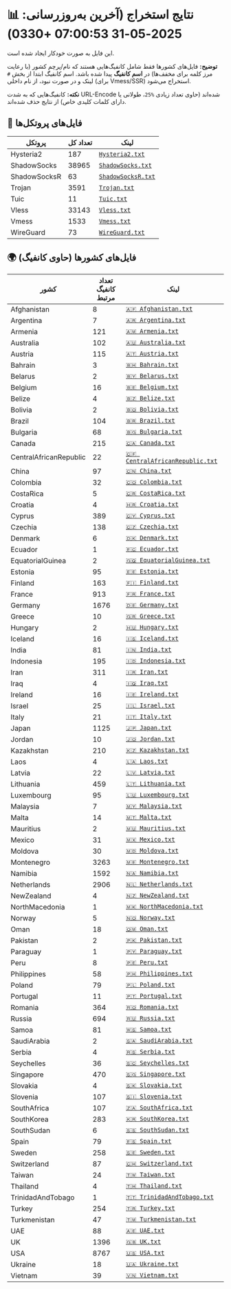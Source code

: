 # 📊 نتایج استخراج (آخرین به‌روزرسانی: 2025-05-31 07:00:53 +0330)

این فایل به صورت خودکار ایجاد شده است.

**توضیح:** فایل‌های کشورها فقط شامل کانفیگ‌هایی هستند که نام/پرچم کشور (با رعایت مرز کلمه برای مخفف‌ها) در **اسم کانفیگ** پیدا شده باشد. اسم کانفیگ ابتدا از بخش `#` لینک و در صورت نبود، از نام داخلی (برای Vmess/SSR) استخراج می‌شود.

**نکته:** کانفیگ‌هایی که به شدت URL-Encode شده‌اند (حاوی تعداد زیادی `%25`، طولانی یا دارای کلمات کلیدی خاص) از نتایج حذف شده‌اند.

## 📁 فایل‌های پروتکل‌ها

| پروتکل | تعداد کل | لینک |
|---|---|---|
| Hysteria2 | 187 | [`Hysteria2.txt`](https://raw.githubusercontent.com/10ium/ScrapeAndCategorize/refs/heads/main/output_configs/Hysteria2.txt) |
| ShadowSocks | 38965 | [`ShadowSocks.txt`](https://raw.githubusercontent.com/10ium/ScrapeAndCategorize/refs/heads/main/output_configs/ShadowSocks.txt) |
| ShadowSocksR | 63 | [`ShadowSocksR.txt`](https://raw.githubusercontent.com/10ium/ScrapeAndCategorize/refs/heads/main/output_configs/ShadowSocksR.txt) |
| Trojan | 3591 | [`Trojan.txt`](https://raw.githubusercontent.com/10ium/ScrapeAndCategorize/refs/heads/main/output_configs/Trojan.txt) |
| Tuic | 11 | [`Tuic.txt`](https://raw.githubusercontent.com/10ium/ScrapeAndCategorize/refs/heads/main/output_configs/Tuic.txt) |
| Vless | 33143 | [`Vless.txt`](https://raw.githubusercontent.com/10ium/ScrapeAndCategorize/refs/heads/main/output_configs/Vless.txt) |
| Vmess | 1533 | [`Vmess.txt`](https://raw.githubusercontent.com/10ium/ScrapeAndCategorize/refs/heads/main/output_configs/Vmess.txt) |
| WireGuard | 73 | [`WireGuard.txt`](https://raw.githubusercontent.com/10ium/ScrapeAndCategorize/refs/heads/main/output_configs/WireGuard.txt) |

## 🌍 فایل‌های کشورها (حاوی کانفیگ)

| کشور | تعداد کانفیگ مرتبط | لینک |
|---|---|---|
| Afghanistan | 8 | [`🇦🇫 Afghanistan.txt`](https://raw.githubusercontent.com/10ium/ScrapeAndCategorize/refs/heads/main/output_configs/Afghanistan.txt) |
| Argentina | 7 | [`🇦🇷 Argentina.txt`](https://raw.githubusercontent.com/10ium/ScrapeAndCategorize/refs/heads/main/output_configs/Argentina.txt) |
| Armenia | 121 | [`🇦🇲 Armenia.txt`](https://raw.githubusercontent.com/10ium/ScrapeAndCategorize/refs/heads/main/output_configs/Armenia.txt) |
| Australia | 102 | [`🇦🇺 Australia.txt`](https://raw.githubusercontent.com/10ium/ScrapeAndCategorize/refs/heads/main/output_configs/Australia.txt) |
| Austria | 115 | [`🇦🇹 Austria.txt`](https://raw.githubusercontent.com/10ium/ScrapeAndCategorize/refs/heads/main/output_configs/Austria.txt) |
| Bahrain | 3 | [`🇧🇭 Bahrain.txt`](https://raw.githubusercontent.com/10ium/ScrapeAndCategorize/refs/heads/main/output_configs/Bahrain.txt) |
| Belarus | 2 | [`🇧🇾 Belarus.txt`](https://raw.githubusercontent.com/10ium/ScrapeAndCategorize/refs/heads/main/output_configs/Belarus.txt) |
| Belgium | 16 | [`🇧🇪 Belgium.txt`](https://raw.githubusercontent.com/10ium/ScrapeAndCategorize/refs/heads/main/output_configs/Belgium.txt) |
| Belize | 4 | [`🇧🇿 Belize.txt`](https://raw.githubusercontent.com/10ium/ScrapeAndCategorize/refs/heads/main/output_configs/Belize.txt) |
| Bolivia | 2 | [`🇧🇴 Bolivia.txt`](https://raw.githubusercontent.com/10ium/ScrapeAndCategorize/refs/heads/main/output_configs/Bolivia.txt) |
| Brazil | 104 | [`🇧🇷 Brazil.txt`](https://raw.githubusercontent.com/10ium/ScrapeAndCategorize/refs/heads/main/output_configs/Brazil.txt) |
| Bulgaria | 68 | [`🇧🇬 Bulgaria.txt`](https://raw.githubusercontent.com/10ium/ScrapeAndCategorize/refs/heads/main/output_configs/Bulgaria.txt) |
| Canada | 215 | [`🇨🇦 Canada.txt`](https://raw.githubusercontent.com/10ium/ScrapeAndCategorize/refs/heads/main/output_configs/Canada.txt) |
| CentralAfricanRepublic | 22 | [`🇨🇫 CentralAfricanRepublic.txt`](https://raw.githubusercontent.com/10ium/ScrapeAndCategorize/refs/heads/main/output_configs/CentralAfricanRepublic.txt) |
| China | 97 | [`🇨🇳 China.txt`](https://raw.githubusercontent.com/10ium/ScrapeAndCategorize/refs/heads/main/output_configs/China.txt) |
| Colombia | 32 | [`🇨🇴 Colombia.txt`](https://raw.githubusercontent.com/10ium/ScrapeAndCategorize/refs/heads/main/output_configs/Colombia.txt) |
| CostaRica | 5 | [`🇨🇷 CostaRica.txt`](https://raw.githubusercontent.com/10ium/ScrapeAndCategorize/refs/heads/main/output_configs/CostaRica.txt) |
| Croatia | 4 | [`🇭🇷 Croatia.txt`](https://raw.githubusercontent.com/10ium/ScrapeAndCategorize/refs/heads/main/output_configs/Croatia.txt) |
| Cyprus | 389 | [`🇨🇾 Cyprus.txt`](https://raw.githubusercontent.com/10ium/ScrapeAndCategorize/refs/heads/main/output_configs/Cyprus.txt) |
| Czechia | 138 | [`🇨🇿 Czechia.txt`](https://raw.githubusercontent.com/10ium/ScrapeAndCategorize/refs/heads/main/output_configs/Czechia.txt) |
| Denmark | 6 | [`🇩🇰 Denmark.txt`](https://raw.githubusercontent.com/10ium/ScrapeAndCategorize/refs/heads/main/output_configs/Denmark.txt) |
| Ecuador | 1 | [`🇪🇨 Ecuador.txt`](https://raw.githubusercontent.com/10ium/ScrapeAndCategorize/refs/heads/main/output_configs/Ecuador.txt) |
| EquatorialGuinea | 2 | [`🇬🇶 EquatorialGuinea.txt`](https://raw.githubusercontent.com/10ium/ScrapeAndCategorize/refs/heads/main/output_configs/EquatorialGuinea.txt) |
| Estonia | 95 | [`🇪🇪 Estonia.txt`](https://raw.githubusercontent.com/10ium/ScrapeAndCategorize/refs/heads/main/output_configs/Estonia.txt) |
| Finland | 163 | [`🇫🇮 Finland.txt`](https://raw.githubusercontent.com/10ium/ScrapeAndCategorize/refs/heads/main/output_configs/Finland.txt) |
| France | 913 | [`🇫🇷 France.txt`](https://raw.githubusercontent.com/10ium/ScrapeAndCategorize/refs/heads/main/output_configs/France.txt) |
| Germany | 1676 | [`🇩🇪 Germany.txt`](https://raw.githubusercontent.com/10ium/ScrapeAndCategorize/refs/heads/main/output_configs/Germany.txt) |
| Greece | 10 | [`🇬🇷 Greece.txt`](https://raw.githubusercontent.com/10ium/ScrapeAndCategorize/refs/heads/main/output_configs/Greece.txt) |
| Hungary | 2 | [`🇭🇺 Hungary.txt`](https://raw.githubusercontent.com/10ium/ScrapeAndCategorize/refs/heads/main/output_configs/Hungary.txt) |
| Iceland | 16 | [`🇮🇸 Iceland.txt`](https://raw.githubusercontent.com/10ium/ScrapeAndCategorize/refs/heads/main/output_configs/Iceland.txt) |
| India | 81 | [`🇮🇳 India.txt`](https://raw.githubusercontent.com/10ium/ScrapeAndCategorize/refs/heads/main/output_configs/India.txt) |
| Indonesia | 195 | [`🇮🇩 Indonesia.txt`](https://raw.githubusercontent.com/10ium/ScrapeAndCategorize/refs/heads/main/output_configs/Indonesia.txt) |
| Iran | 311 | [`🇮🇷 Iran.txt`](https://raw.githubusercontent.com/10ium/ScrapeAndCategorize/refs/heads/main/output_configs/Iran.txt) |
| Iraq | 4 | [`🇮🇶 Iraq.txt`](https://raw.githubusercontent.com/10ium/ScrapeAndCategorize/refs/heads/main/output_configs/Iraq.txt) |
| Ireland | 16 | [`🇮🇪 Ireland.txt`](https://raw.githubusercontent.com/10ium/ScrapeAndCategorize/refs/heads/main/output_configs/Ireland.txt) |
| Israel | 25 | [`🇮🇱 Israel.txt`](https://raw.githubusercontent.com/10ium/ScrapeAndCategorize/refs/heads/main/output_configs/Israel.txt) |
| Italy | 21 | [`🇮🇹 Italy.txt`](https://raw.githubusercontent.com/10ium/ScrapeAndCategorize/refs/heads/main/output_configs/Italy.txt) |
| Japan | 1125 | [`🇯🇵 Japan.txt`](https://raw.githubusercontent.com/10ium/ScrapeAndCategorize/refs/heads/main/output_configs/Japan.txt) |
| Jordan | 10 | [`🇯🇴 Jordan.txt`](https://raw.githubusercontent.com/10ium/ScrapeAndCategorize/refs/heads/main/output_configs/Jordan.txt) |
| Kazakhstan | 210 | [`🇰🇿 Kazakhstan.txt`](https://raw.githubusercontent.com/10ium/ScrapeAndCategorize/refs/heads/main/output_configs/Kazakhstan.txt) |
| Laos | 4 | [`🇱🇦 Laos.txt`](https://raw.githubusercontent.com/10ium/ScrapeAndCategorize/refs/heads/main/output_configs/Laos.txt) |
| Latvia | 22 | [`🇱🇻 Latvia.txt`](https://raw.githubusercontent.com/10ium/ScrapeAndCategorize/refs/heads/main/output_configs/Latvia.txt) |
| Lithuania | 459 | [`🇱🇹 Lithuania.txt`](https://raw.githubusercontent.com/10ium/ScrapeAndCategorize/refs/heads/main/output_configs/Lithuania.txt) |
| Luxembourg | 95 | [`🇱🇺 Luxembourg.txt`](https://raw.githubusercontent.com/10ium/ScrapeAndCategorize/refs/heads/main/output_configs/Luxembourg.txt) |
| Malaysia | 7 | [`🇲🇾 Malaysia.txt`](https://raw.githubusercontent.com/10ium/ScrapeAndCategorize/refs/heads/main/output_configs/Malaysia.txt) |
| Malta | 14 | [`🇲🇹 Malta.txt`](https://raw.githubusercontent.com/10ium/ScrapeAndCategorize/refs/heads/main/output_configs/Malta.txt) |
| Mauritius | 2 | [`🇲🇺 Mauritius.txt`](https://raw.githubusercontent.com/10ium/ScrapeAndCategorize/refs/heads/main/output_configs/Mauritius.txt) |
| Mexico | 31 | [`🇲🇽 Mexico.txt`](https://raw.githubusercontent.com/10ium/ScrapeAndCategorize/refs/heads/main/output_configs/Mexico.txt) |
| Moldova | 30 | [`🇲🇩 Moldova.txt`](https://raw.githubusercontent.com/10ium/ScrapeAndCategorize/refs/heads/main/output_configs/Moldova.txt) |
| Montenegro | 3263 | [`🇲🇪 Montenegro.txt`](https://raw.githubusercontent.com/10ium/ScrapeAndCategorize/refs/heads/main/output_configs/Montenegro.txt) |
| Namibia | 1592 | [`🇳🇦 Namibia.txt`](https://raw.githubusercontent.com/10ium/ScrapeAndCategorize/refs/heads/main/output_configs/Namibia.txt) |
| Netherlands | 2906 | [`🇳🇱 Netherlands.txt`](https://raw.githubusercontent.com/10ium/ScrapeAndCategorize/refs/heads/main/output_configs/Netherlands.txt) |
| NewZealand | 4 | [`🇳🇿 NewZealand.txt`](https://raw.githubusercontent.com/10ium/ScrapeAndCategorize/refs/heads/main/output_configs/NewZealand.txt) |
| NorthMacedonia | 1 | [`🇲🇰 NorthMacedonia.txt`](https://raw.githubusercontent.com/10ium/ScrapeAndCategorize/refs/heads/main/output_configs/NorthMacedonia.txt) |
| Norway | 5 | [`🇳🇴 Norway.txt`](https://raw.githubusercontent.com/10ium/ScrapeAndCategorize/refs/heads/main/output_configs/Norway.txt) |
| Oman | 18 | [`🇴🇲 Oman.txt`](https://raw.githubusercontent.com/10ium/ScrapeAndCategorize/refs/heads/main/output_configs/Oman.txt) |
| Pakistan | 2 | [`🇵🇰 Pakistan.txt`](https://raw.githubusercontent.com/10ium/ScrapeAndCategorize/refs/heads/main/output_configs/Pakistan.txt) |
| Paraguay | 1 | [`🇵🇾 Paraguay.txt`](https://raw.githubusercontent.com/10ium/ScrapeAndCategorize/refs/heads/main/output_configs/Paraguay.txt) |
| Peru | 8 | [`🇵🇪 Peru.txt`](https://raw.githubusercontent.com/10ium/ScrapeAndCategorize/refs/heads/main/output_configs/Peru.txt) |
| Philippines | 58 | [`🇵🇭 Philippines.txt`](https://raw.githubusercontent.com/10ium/ScrapeAndCategorize/refs/heads/main/output_configs/Philippines.txt) |
| Poland | 79 | [`🇵🇱 Poland.txt`](https://raw.githubusercontent.com/10ium/ScrapeAndCategorize/refs/heads/main/output_configs/Poland.txt) |
| Portugal | 11 | [`🇵🇹 Portugal.txt`](https://raw.githubusercontent.com/10ium/ScrapeAndCategorize/refs/heads/main/output_configs/Portugal.txt) |
| Romania | 364 | [`🇷🇴 Romania.txt`](https://raw.githubusercontent.com/10ium/ScrapeAndCategorize/refs/heads/main/output_configs/Romania.txt) |
| Russia | 694 | [`🇷🇺 Russia.txt`](https://raw.githubusercontent.com/10ium/ScrapeAndCategorize/refs/heads/main/output_configs/Russia.txt) |
| Samoa | 81 | [`🇼🇸 Samoa.txt`](https://raw.githubusercontent.com/10ium/ScrapeAndCategorize/refs/heads/main/output_configs/Samoa.txt) |
| SaudiArabia | 2 | [`🇸🇦 SaudiArabia.txt`](https://raw.githubusercontent.com/10ium/ScrapeAndCategorize/refs/heads/main/output_configs/SaudiArabia.txt) |
| Serbia | 4 | [`🇷🇸 Serbia.txt`](https://raw.githubusercontent.com/10ium/ScrapeAndCategorize/refs/heads/main/output_configs/Serbia.txt) |
| Seychelles | 36 | [`🇸🇨 Seychelles.txt`](https://raw.githubusercontent.com/10ium/ScrapeAndCategorize/refs/heads/main/output_configs/Seychelles.txt) |
| Singapore | 470 | [`🇸🇬 Singapore.txt`](https://raw.githubusercontent.com/10ium/ScrapeAndCategorize/refs/heads/main/output_configs/Singapore.txt) |
| Slovakia | 4 | [`🇸🇰 Slovakia.txt`](https://raw.githubusercontent.com/10ium/ScrapeAndCategorize/refs/heads/main/output_configs/Slovakia.txt) |
| Slovenia | 107 | [`🇸🇮 Slovenia.txt`](https://raw.githubusercontent.com/10ium/ScrapeAndCategorize/refs/heads/main/output_configs/Slovenia.txt) |
| SouthAfrica | 107 | [`🇿🇦 SouthAfrica.txt`](https://raw.githubusercontent.com/10ium/ScrapeAndCategorize/refs/heads/main/output_configs/SouthAfrica.txt) |
| SouthKorea | 283 | [`🇰🇷 SouthKorea.txt`](https://raw.githubusercontent.com/10ium/ScrapeAndCategorize/refs/heads/main/output_configs/SouthKorea.txt) |
| SouthSudan | 6 | [`🇸🇸 SouthSudan.txt`](https://raw.githubusercontent.com/10ium/ScrapeAndCategorize/refs/heads/main/output_configs/SouthSudan.txt) |
| Spain | 79 | [`🇪🇸 Spain.txt`](https://raw.githubusercontent.com/10ium/ScrapeAndCategorize/refs/heads/main/output_configs/Spain.txt) |
| Sweden | 258 | [`🇸🇪 Sweden.txt`](https://raw.githubusercontent.com/10ium/ScrapeAndCategorize/refs/heads/main/output_configs/Sweden.txt) |
| Switzerland | 87 | [`🇨🇭 Switzerland.txt`](https://raw.githubusercontent.com/10ium/ScrapeAndCategorize/refs/heads/main/output_configs/Switzerland.txt) |
| Taiwan | 24 | [`🇹🇼 Taiwan.txt`](https://raw.githubusercontent.com/10ium/ScrapeAndCategorize/refs/heads/main/output_configs/Taiwan.txt) |
| Thailand | 4 | [`🇹🇭 Thailand.txt`](https://raw.githubusercontent.com/10ium/ScrapeAndCategorize/refs/heads/main/output_configs/Thailand.txt) |
| TrinidadAndTobago | 1 | [`🇹🇹 TrinidadAndTobago.txt`](https://raw.githubusercontent.com/10ium/ScrapeAndCategorize/refs/heads/main/output_configs/TrinidadAndTobago.txt) |
| Turkey | 254 | [`🇹🇷 Turkey.txt`](https://raw.githubusercontent.com/10ium/ScrapeAndCategorize/refs/heads/main/output_configs/Turkey.txt) |
| Turkmenistan | 47 | [`🇹🇲 Turkmenistan.txt`](https://raw.githubusercontent.com/10ium/ScrapeAndCategorize/refs/heads/main/output_configs/Turkmenistan.txt) |
| UAE | 88 | [`🇦🇪 UAE.txt`](https://raw.githubusercontent.com/10ium/ScrapeAndCategorize/refs/heads/main/output_configs/UAE.txt) |
| UK | 1396 | [`🇬🇧 UK.txt`](https://raw.githubusercontent.com/10ium/ScrapeAndCategorize/refs/heads/main/output_configs/UK.txt) |
| USA | 8767 | [`🇺🇸 USA.txt`](https://raw.githubusercontent.com/10ium/ScrapeAndCategorize/refs/heads/main/output_configs/USA.txt) |
| Ukraine | 18 | [`🇺🇦 Ukraine.txt`](https://raw.githubusercontent.com/10ium/ScrapeAndCategorize/refs/heads/main/output_configs/Ukraine.txt) |
| Vietnam | 39 | [`🇻🇳 Vietnam.txt`](https://raw.githubusercontent.com/10ium/ScrapeAndCategorize/refs/heads/main/output_configs/Vietnam.txt) |

